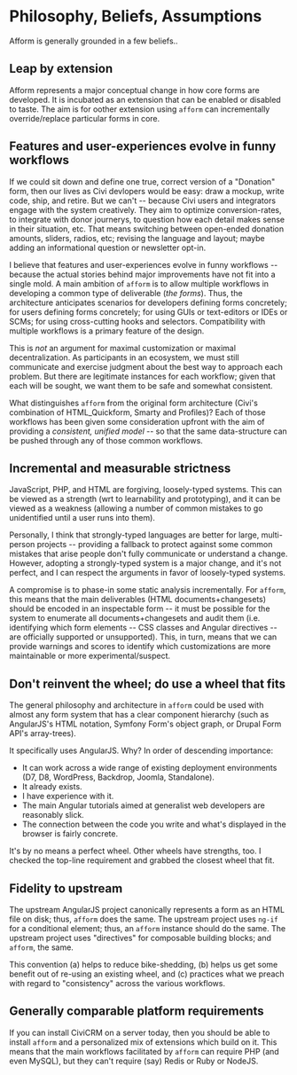 # Philosophy, Beliefs, Assumptions

Afform is generally grounded in a few beliefs..

## Leap by extension

Afform represents a major conceptual change in how core forms are developed.  It is incubated as an extension that can
be enabled or disabled to taste.  The aim is for oother extension using `afform` can incrementally override/replace
particular forms in core.

## Features and user-experiences evolve in funny workflows

If we could sit down and define one true, correct version of a "Donation" form, then our lives as Civi devlopers would
be easy: draw a mockup, write code, ship, and retire.  But we can't -- because Civi users and integrators engage with
the system creatively.  They aim to optimize conversion-rates, to integrate with donor journerys, to question how each
detail makes sense in their situation, etc.  That means switching between open-ended donation amounts, sliders, radios,
etc; revising the language and layout; maybe adding an informational question or newsletter opt-in.

I believe that features and user-experiences evolve in funny workflows -- because the actual stories behind major
improvements have not fit into a single mold.  A main ambition of `afform` is to allow multiple workflows in developing
a common type of deliverable (*the forms*).  Thus, the architecture anticipates scenarios for developers defining forms
concretely; for users defining forms concretely; for using GUIs or text-editors or IDEs or SCMs; for using
cross-cutting hooks and selectors.  Compatibility with multiple workflows is a primary feature of the design.

This is *not* an argument for maximal customization or maximal decentralization.  As participants in an ecosystem, we
must still communicate and exercise judgment about the best way to approach each problem.  But there are legitimate
instances for each workflow; given that each will be sought, we want them to be safe and somewhat consistent.

What distinguishes `afform` from the original form architecture (Civi's combination of HTML_Quickform, Smarty and
Profiles)?  Each of those workflows has been given some consideration upfront with the aim of providing a *consistent,
unified model* -- so that the same data-structure can be pushed through any of those common workflows.

## Incremental and measurable strictness

JavaScript, PHP, and HTML are forgiving, loosely-typed systems.  This can be viewed as a strength (wrt to learnability
and prototyping), and it can be viewed as a weakness (allowing a number of common mistakes to go unidentified until a
user runs into them).

Personally, I think that strongly-typed languages are better for large, multi-person projects -- providing a fallback
to protect against some common mistakes that arise people don't fully communicate or understand a change.  However,
adopting a strongly-typed system is a major change, and it's not perfect, and I can respect the arguments in favor of
loosely-typed systems.

A compromise is to phase-in some static analysis incrementally.  For `afform`, this means that the main deliverables
(HTML documents+changesets) should be encoded in an inspectable form -- it must be possible for the system to enumerate
all documents+changesets and audit them (i.e.  identifying which form elements -- CSS classes and Angular directives --
are officially supported or unsupported).  This, in turn, means that we can provide warnings and scores to identify
which customizations are more maintainable or more experimental/suspect.

## Don't reinvent the wheel; do use a wheel that fits

The general philosophy and architecture in `afform` could be used with almost any form system that has a clear
component hierarchy (such as AngularJS's HTML notation, Symfony Form's object graph, or Drupal Form API's array-trees).

It specifically uses AngularJS.  Why?  In order of descending importance:

* It can work across a wide range of existing deployment environments (D7, D8, WordPress, Backdrop, Joomla, Standalone).
* It already exists.
* I have experience with it.
* The main Angular tutorials aimed at generalist web developers are reasonably slick.
* The connection between the code you write and what's displayed in the browser is fairly concrete.

It's by no means a perfect wheel.  Other wheels have strengths, too.  I checked the top-line requirement and grabbed
the closest wheel that fit.

## Fidelity to upstream

The upstream AngularJS project canonically represents a form as an HTML file on disk; thus, `afform` does the same.
The upstream project uses `ng-if` for a conditional element; thus, an `afform` instance should do the same.  The
upstream project uses "directives" for composable building blocks; and `afform`, the same.

This convention (a) helps to reduce bike-shedding, (b) helps us get some benefit out of re-using an existing wheel, and
(c) practices what we preach with regard to "consistency" across the various workflows.

## Generally comparable platform requirements

If you can install CiviCRM on a server today, then you should be able to install `afform` and a personalized mix of
extensions which build on it.  This means that the main workflows facilitated by `afform` can require PHP (and even
MySQL), but they can't require (say) Redis or Ruby or NodeJS.
